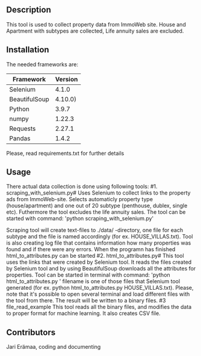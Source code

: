 ## Description
This tool is used to collect property data from ImmoWeb site. House and Apartment with subtypes are collected, Life annuity sales are excluded. 


## Installation
The needed frameworks are:


| Framework     | Version |
| ---------- | ------- |
| Selenium      | 4.1.0 |
| BeautifulSoup      | 4.10.0)  |
| Python     | 3.9.7  |
| numpy   | 1.22.3  |
| Requests     | 2.27.1  |
| Pandas | 1.4.2  |


Please, read requirements.txt for further details

## Usage
There actual data collection is done using following tools:
#1. scraping\_with\_selenium.py#
Uses Selenium to collect links to the property ads from ImmoWeb-site. Selects 
automaticly property type (house/apartment) and one out of 20 subtype (penthouse, 
dublex, single etc). Futhermore the tool excludes the life annuity sales. The tool
can be started with command: 'python scraping_with_selenium.py'

Scraping tool will create text-files to ./data/ -directory, one file for each subtype and 
the file is named accordingly (for ex. HOUSE\_VILLAS.txt). Tool is also creating log file
that contains information how many properties was found and if there were any errors. When 
the programn has finished html\_to\_attributes.py can be started
#2. html\_to\_attributes.py#
This tool uses the links that were created by Selenium tool. It reads the files created by
Selenium tool and by using BeautifulSoup downloads all the attributes for properties. Tool can be 
started in terminal with command:
'python html_to_attributes.py <filename>'
filename is one of those files that Selenium tool generated (for ex. python html_to_attributes.py HOUSE\_VILLAS.txt). 
Please, note that it's possible to open several terminal and load different files with the tool from there. The result 
will be written to a binary files. 
#3 file\_read\_example
This tool reads all the binary files, and modifies the data to proper format for machine learning. It also creates CSV file.

## Contributors
Jari Erämaa, coding and documenting

